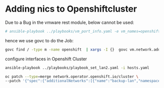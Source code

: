 # Adding nics to Openshiftcluster

Due to a Bug in the vmware rest module, below cannot be used:
```bash
# ansible-playbook ../playbooks/vm_port_info.yaml -e vm_names=openshift
```
hence we use govc to do the Job:
```bash
govc find / -type m -name openshift  | xargs -I {}  govc vm.network.add -vm.ipath={} -net dvportgroup-2059 -net.adapter=vmnetx3
```

configure interfaces in Openshift Cluster

```bash
ansible-playbook ../playbooks/playbook_set_lan2.yaml -i hosts.yaml
```

```bash
oc patch --type=merge network.operator.openshift.io/cluster \
--patch '{"spec":{"additionalNetworks":[{"name":"backup-lan","namespace":"openshift-host-network","rawCNIConfig":"{\"cniVersion\":\"0.3.1\",\"name\":\"backup-lan\",\"type\":\"host-device\",\"device\":\"ens224\",\"ipam\":{\"type\":\"whereabouts\",\"range\":\"192.168.2.192/27\",\"exclude\":[\"192.168.2.192/32\"]}}","type":"Raw"}]}}'
```
   

